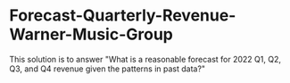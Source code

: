 # Forecast-Quarterly-Revenue-Warner-Music-Group
This solution is to answer "What is a reasonable forecast for 2022  Q1, Q2, Q3, and Q4 revenue given the patterns in past data?"
